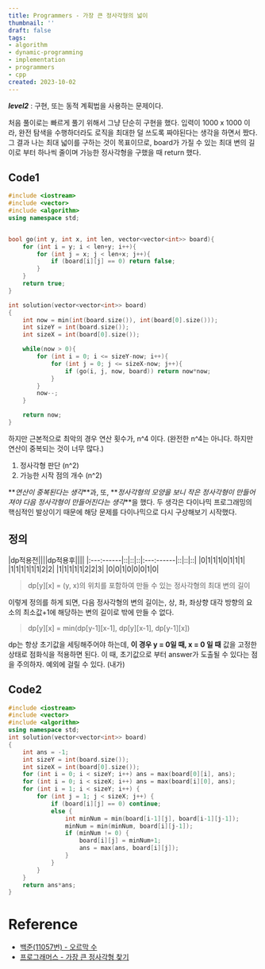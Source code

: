 ```yaml
---
title: Programmers - 가장 큰 정사각형의 넓이
thumbnail: ''
draft: false
tags:
- algorithm
- dynamic-programming
- implementation
- programmers
- cpp
created: 2023-10-02
---
```


***level2*** : 구현, 또는 동적 계획법을 사용하는 문제이다.

처음 풀이로는 빠르게 풀기 위해서 그냥 단순히 구현을 했다. 입력이 1000 x 1000 이라, 완전 탐색을 수행하더라도 로직을 최대한 덜 쓰도록 짜야된다는 생각을 하면서 짰다. 그 결과 나는 최대 넓이를 구하는 것이 목표이므로, board가 가질 수 있는 최대 변의 길이로 부터 하나씩 줄이며 가능한 정사각형을 구했을 때 return 했다.

## Code1

````c++
#include <iostream>
#include <vector>
#include <algorithm>
using namespace std;


bool go(int y, int x, int len, vector<vector<int>> board){
    for (int i = y; i < len+y; i++){
        for (int j = x; j < len+x; j++){
            if (board[i][j] == 0) return false;
        }
    }
    return true;
}

int solution(vector<vector<int>> board)
{
    int now = min(int(board.size()), int(board[0].size()));
    int sizeY = int(board.size());
    int sizeX = int(board[0].size());

    while(now > 0){
        for (int i = 0; i <= sizeY-now; i++){
            for (int j = 0; j <= sizeX-now; j++){
                if (go(i, j, now, board)) return now*now;
            }
        }
        now--;
    }

    return now;
}
````

하지만 근본적으로 최악의 경우 연산 횟수가, n^4 이다. (완전한 n^4는 아니다. 하지만 연산이 중복되는 것이 너무 많다.)

1. 정사각형 판단 (n^2)
1. 가능한 시작 점의 개수 (n^2)

\*\**연산이 중복된다는 생각*\*\*과, 또, \*\**정사각형의 모양을 보니 작은 정사각형이 만들어져야 다음 정사각형이 만들어진다는 생각*\*\*을 했다. 두 생각은 다이나믹 프로그래밍의 핵심적인 발상이기 때문에 해당 문제를 다이나믹으로 다시 구상해보기 시작했다.

## 정의

|dp적용전||||dp적용후||||
|:---:------|::|::|::|:---:------|::|::|::|
|0|1|1|1|0|1|1|1|
|1|1|1|1|1|1|2|2|
|1|1|1|1|1|2|2|3|
|0|0|1|0|0|0|1|0|

 > 
 > dp\[y\]\[x\] = (y, x)의 위치를 포함하여 만들 수 있는 정사각형의 최대 변의 길이

이렇게 정의를 하게 되면, 다음 정사각형의 변의 길이는, 상, 좌, 좌상향 대각 방향의 요소의 최소값+1에 해당하는 변의 길이로 밖에 만들 수 없다.

 > 
 > dp\[y\]\[x\] = min(dp\[y-1\]\[x-1\], dp\[y\]\[x-1\], dp\[y-1\]\[x\])

dp는 항상 초기값을 세팅해주어야 하는데, **이 경우 y = 0일 때, x = 0 일 때** 값을 고정한 상태로 점화식을 적용하면 된다. 이 때, 초기값으로 부터 answer가 도출될 수 있다는 점을 주의하자. 예외에 걸릴 수 있다. (내가)

## Code2

````c++
#include <iostream>
#include <vector>
#include <algorithm>
using namespace std;
int solution(vector<vector<int>> board)
{
    int ans = -1;
    int sizeY = int(board.size());
    int sizeX = int(board[0].size());
    for (int i = 0; i < sizeY; i++) ans = max(board[0][i], ans);
    for (int i = 0; i < sizeX; i++) ans = max(board[i][0], ans);
    for (int i = 1; i < sizeY; i++) {
        for (int j = 1; j < sizeX; j++) {
            if (board[i][j] == 0) continue;
            else {
                int minNum = min(board[i-1][j], board[i-1][j-1]);
                minNum = min(minNum, board[i][j-1]);
                if (minNum != 0) {
                    board[i][j] = minNum+1;
                    ans = max(ans, board[i][j]);
                }
            }
        }
    }
    return ans*ans;
}
````

# Reference

* [백준(11057번) - 오르막 수](https://www.acmicpc.net/problem/11057)
* [프로그래머스 - 가장 큰 정사각형 찾기](https://programmers.co.kr/learn/courses/30/lessons/12905)
